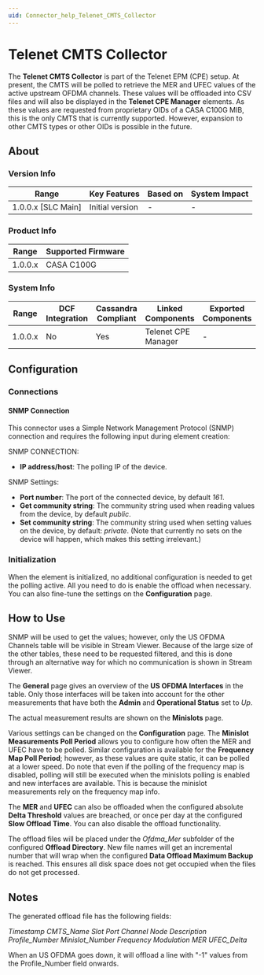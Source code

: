```yaml
---
uid: Connector_help_Telenet_CMTS_Collector
---
```


# Telenet CMTS Collector

The **Telenet CMTS Collector** is part of the Telenet EPM (CPE) setup. At present, the CMTS will be polled to retrieve the MER and UFEC values of the active upstream OFDMA channels. These values will be offloaded into CSV files and will also be displayed in the **Telenet CPE Manager** elements. As these values are requested from proprietary OIDs of a CASA C100G MIB, this is the only CMTS that is currently supported. However, expansion to other CMTS types or other OIDs is possible in the future.

## About

### Version Info

| Range                | Key Features     | Based on     | System Impact     |
|----------------------|------------------|--------------|-------------------|
| 1.0.0.x \[SLC Main\] | Initial version  | \-           | \-                |

### Product Info

| Range     | Supported Firmware     |
|-----------|------------------------|
| 1.0.0.x   | CASA C100G             |

### System Info

| Range     | DCF Integration     | Cassandra Compliant     | Linked Components     | Exported Components     |
|-----------|---------------------|-------------------------|-----------------------|-------------------------|
| 1.0.0.x   | No                  | Yes                     | Telenet CPE Manager   | \-                      |

## Configuration

### Connections

#### SNMP Connection

This connector uses a Simple Network Management Protocol (SNMP) connection and requires the following input during element creation:

SNMP CONNECTION:

- **IP address/host**: The polling IP of the device.

SNMP Settings:

- **Port number**: The port of the connected device, by default *161*.
- **Get community string**: The community string used when reading values from the device, by default *public*.
- **Set community string**: The community string used when setting values on the device, by default: *private*. (Note that currently no sets on the device will happen, which makes this setting irrelevant.)

### Initialization

When the element is initialized, no additional configuration is needed to get the polling active. All you need to do is enable the offload when necessary. You can also fine-tune the settings on the **Configuration** page.

## How to Use

SNMP will be used to get the values; however, only the US OFDMA Channels table will be visible in Stream Viewer. Because of the large size of the other tables, these need to be requested filtered, and this is done through an alternative way for which no communication is shown in Stream Viewer.

The **General** page gives an overview of the **US OFDMA Interfaces** in the table. Only those interfaces will be taken into account for the other measurements that have both the **Admin** and **Operational Status** set to *Up*.

The actual measurement results are shown on the **Minislots** page.

Various settings can be changed on the **Configuration** page. The **Minislot Measurements Poll Period** allows you to configure how often the MER and UFEC have to be polled. Similar configuration is available for the **Frequency Map Poll Period**; however, as these values are quite static, it can be polled at a lower speed. Do note that even if the polling of the frequency map is disabled, polling will still be executed when the minislots polling is enabled and new interfaces are available. This is because the minislot measurements rely on the frequency map info.

The **MER** and **UFEC** can also be offloaded when the configured absolute **Delta Threshold** values are breached, or once per day at the configured **Slow Offload Time**. You can also disable the offload functionality.

The offload files will be placed under the *Ofdma_Mer* subfolder of the configured **Offload Directory**. New file names will get an incremental number that will wrap when the configured **Data Offload Maximum Backup** is reached. This ensures all disk space does not get occupied when the files do not get processed.

## Notes

The generated offload file has the following fields:

*Timestamp CMTS_Name Slot Port Channel Node Description Profile_Number Minislot_Number Frequency Modulation MER UFEC_Delta*

When an US OFDMA goes down, it will offload a line with "-1" values from the Profile_Number field onwards.
